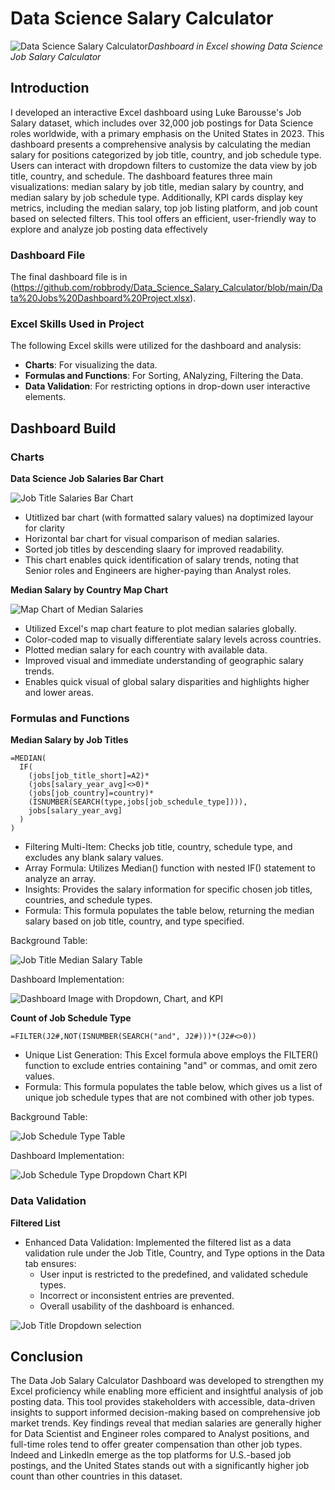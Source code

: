 # Data Science Salary Calculator

![Data Science Salary Calculator](https://github.com/robbrody/Data_Science_Salary_Calculator/blob/main/DS_Salary_Calculator.gif)*Dashboard in Excel showing Data Science Job Salary Calculator*

## Introduction
I developed an interactive Excel dashboard using Luke Barousse's Job Salary dataset, which includes over 32,000 job postings for Data Science roles worldwide, with a primary emphasis on the United States in 2023. This dashboard presents a comprehensive analysis by calculating the median salary for positions categorized by job title, country, and job schedule type. Users can interact with dropdown filters to customize the data view by job title, country, and schedule. The dashboard features three main visualizations: median salary by job title, median salary by country, and median salary by job schedule type. Additionally, KPI cards display key metrics, including the median salary, top job listing platform, and job count based on selected filters. This tool offers an efficient, user-friendly way to explore and analyze job posting data effectively

### Dashboard File

The final dashboard file is in (https://github.com/robbrody/Data_Science_Salary_Calculator/blob/main/Data%20Jobs%20Dashboard%20Project.xlsx).

### Excel Skills Used in Project

The following Excel skills were utilized for the dashboard and analysis:
* **Charts**: For visualizing the data.
* **Formulas and Functions**: For Sorting, ANalyzing, Filtering the Data.
* **Data Validation**: For restricting options in drop-down user interactive elements.

## Dashboard Build

### Charts

**Data Science Job Salaries Bar Chart**

![Job Title Salaries Bar Chart](https://github.com/robbrody/Data_Science_Salary_Calculator/blob/main/job_title_graph.png)

* Utitlized bar chart (with formatted salary values) na doptimized layour for clarity
* Horizontal bar chart for visual comparison of median salaries.
* Sorted job titles by descending slaary for improved readability.
* This chart enables quick identification of salary trends, noting that Senior roles and Engineers are higher-paying than Analyst roles.
  

**Median Salary by Country Map Chart**

![Map Chart of Median Salaries](https://github.com/robbrody/Data_Science_Salary_Calculator/blob/main/DS_Salary_Calculator_Map.gif)


* Utilized Excel's map chart feature to plot median salaries globally.
* Color-coded map to visually differentiate salary levels across countries.
* Plotted median salary for each country with available data.
* Improved visual and immediate understanding of geographic salary trends.
* Enables quick visual of global salary disparities and highlights higher and lower areas.
  

### Formulas and Functions

**Median Salary by Job Titles**
``` excel
=MEDIAN(
  IF(
    (jobs[job_title_short]=A2)*
    (jobs[salary_year_avg]<>0)*
    (jobs[job_country]=country)*
    (ISNUMBER(SEARCH(type,jobs[job_schedule_type]))),
    jobs[salary_year_avg]
  )
)
```
* Filtering Multi-Item: Checks job title, country, schedule type, and excludes any blank salary values.
* Array Formula: Utilizes Median() function with nested IF() statement to analyze an array.
* Insights: Provides the salary information for specific chosen job titles, countries, and schedule types.
* Formula: This formula populates the table below, returning the median salary based on job title, country, and type specified.

Background Table:

![Job Title Median Salary Table](https://github.com/robbrody/Data_Science_Salary_Calculator/blob/main/Job-title_table.png)  

Dashboard Implementation:

![Dashboard Image with Dropdown, Chart, and KPI](https://github.com/robbrody/Data_Science_Salary_Calculator/blob/main/job_title_dd_kpi.png)

**Count of Job Schedule Type**

``` excel
=FILTER(J2#,NOT(ISNUMBER(SEARCH("and", J2#)))*(J2#<>0))
```
* Unique List Generation: This Excel formula above employs the FILTER() function to exclude entries containing "and" or commas, and omit zero values.
* Formula: This formula populates the table below, which gives us a list of unique job schedule types that are not combined with other job types.

Background Table:

![Job Schedule Type Table](https://github.com/robbrody/Data_Science_Salary_Calculator/blob/main/job_schedule_type_table.png)


Dashboard Implementation:

![Job Schedule Type Dropdown Chart KPI](https://github.com/robbrody/Data_Science_Salary_Calculator/blob/main/job_schedule_type_dd_graph_kpi.png)


### Data Validation

**Filtered List**
* Enhanced Data Validation: Implemented the filtered list as a data validation rule under the Job Title, Country, and Type options in the Data tab ensures:
    * User input is restricted to the predefined, and validated schedule types.
    * Incorrect or inconsistent entries are prevented.
    * Overall usability of the dashboard is enhanced.


![Job Title Dropdown selection](https://github.com/robbrody/Data_Science_Salary_Calculator/blob/main/DS_Salary_Calculator_DD_title.gif)


## Conclusion

The Data Job Salary Calculator Dashboard was developed to strengthen my Excel proficiency while enabling more efficient and insightful analysis of job posting data. This tool provides stakeholders with accessible, data-driven insights to support informed decision-making based on comprehensive job market trends. Key findings reveal that median salaries are generally higher for Data Scientist and Engineer roles compared to Analyst positions, and full-time roles tend to offer greater compensation than other job types. Indeed and LinkedIn emerge as the top platforms for U.S.-based job postings, and the United States stands out with a significantly higher job count than other countries in this dataset.
